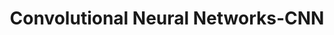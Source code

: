 ---
title: "Convolutional Neural Networks-CNN"

categories: ['']

tags: ['Convolutional', 'Neural', 'Networks', 'CNN']

arwords: 'الشبكات العصبية الالتفافية'

arexps: []

enwords: ['Convolutional Neural Networks-CNN']

enexps: []

arlexicons: 'ش'

enlexicons: 'C'

authors: ['Ruqayya Roshdy']

translators: ['']

citations: 'تطبيقات الذكاء الاصطناعي في خدمة اللغة العربية'

sources: 'مركز الملك عبدالله بن عبدالعزيز الدولي لخدمة اللغة العربية'

word: "true"

slug: ""
---